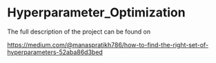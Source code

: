 # Hyperparameter_Optimization

The full description of the project can be found on 


https://medium.com/@manaspratikh786/how-to-find-the-right-set-of-hyperparameters-52aba86d3bed
